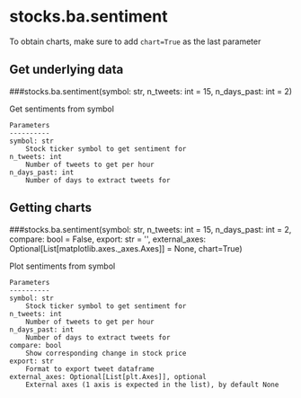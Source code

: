 # stocks.ba.sentiment

To obtain charts, make sure to add `chart=True` as the last parameter

## Get underlying data 
###stocks.ba.sentiment(symbol: str, n_tweets: int = 15, n_days_past: int = 2)

Get sentiments from symbol

    Parameters
    ----------
    symbol: str
        Stock ticker symbol to get sentiment for
    n_tweets: int
        Number of tweets to get per hour
    n_days_past: int
        Number of days to extract tweets for

## Getting charts 
###stocks.ba.sentiment(symbol: str, n_tweets: int = 15, n_days_past: int = 2, compare: bool = False, export: str = '', external_axes: Optional[List[matplotlib.axes._axes.Axes]] = None, chart=True)

Plot sentiments from symbol

    Parameters
    ----------
    symbol: str
        Stock ticker symbol to get sentiment for
    n_tweets: int
        Number of tweets to get per hour
    n_days_past: int
        Number of days to extract tweets for
    compare: bool
        Show corresponding change in stock price
    export: str
        Format to export tweet dataframe
    external_axes: Optional[List[plt.Axes]], optional
        External axes (1 axis is expected in the list), by default None
